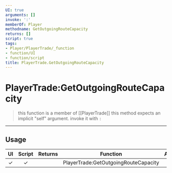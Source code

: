 ```yaml
---
UI: true
arguments: []
invoke: ':'
memberOf: Player
methodname: GetOutgoingRouteCapacity
returns: []
script: true
tags:
- Player/PlayerTrade/_function
- function/UI
- function/script
title: PlayerTrade.GetOutgoingRouteCapacity
---
```

# PlayerTrade:GetOutgoingRouteCapacity
> this function is a member of [[PlayerTrade]]
> this method expects an implicit "self" argument. invoke it with `:`
-----
## Usage
|  UI | Script | Returns | Function | Arguments |
|:---:|:------:|-------:|:--------:|:---------|
|✓|✓||PlayerTrade:GetOutgoingRouteCapacity||

